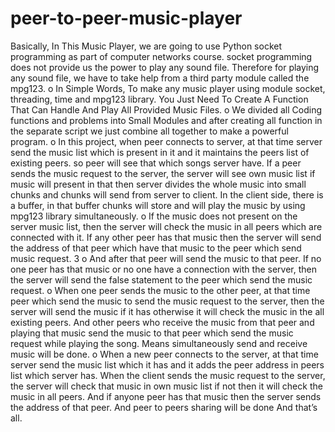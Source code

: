 # peer-to-peer-music-player
Basically, In This Music Player, we are going to use Python socket
programming as part of computer networks course. socket
programming does not provide us the power to play any sound file.
Therefore for playing any sound file, we have to take help from a
third party module called the mpg123.
o In Simple Words, To make any music player using module socket,
threading, time and mpg123 library. You Just Need To Create A
Function That Can Handle And Play All Provided Music Files.
o We divided all Coding functions and problems into Small Modules
and after creating all function in the separate script we just combine
all together to make a powerful program.
o In this project, when peer connects to server, at that time server
send the music list which is present in it and it maintains the peers
list of existing peers. so peer will see that which songs server have.
If a peer sends the music request to the server, the server will see
own music list if music will present in that then server divides the
whole music into small chunks and chunks will send from server to
client. In the client side, there is a buffer, in that buffer chunks will
store and will play the music by using mpg123 library
simultaneously.
o If the music does not present on the server music list, then the
server will check the music in all peers which are connected with it.
If any other peer has that music then the server will send the
address of that peer which have that music to the peer which send
music request.
3
o And after that peer will send the music to that peer. If no one peer
has that music or no one have a connection with the server, then
the server will send the false statement to the peer which send the
music request.
o When one peer sends the music to the other peer, at that time peer
which send the music to send the music request to the server, then
the server will send the music if it has otherwise it will check the
music in the all existing peers. And other peers who receive the
music from that peer and playing that music send the music to that
peer which send the music request while playing the song. Means
simultaneously send and receive music will be done.
o When a new peer connects to the server, at that time server send
the music list which it has and it adds the peer address in peers list
which server has. When the client sends the music request to the
server, the server will check that music in own music list if not then
it will check the music in all peers. And if anyone peer has that
music then the server sends the address of that peer. And peer to
peers sharing will be done And that’s all.
